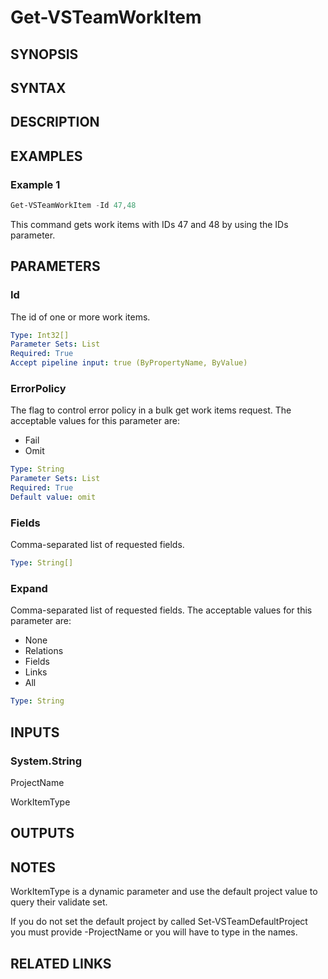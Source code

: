 <!-- #include "./common/header.md" -->

# Get-VSTeamWorkItem

## SYNOPSIS

<!-- #include "./synopsis/Get-VSTeamWorkItem.md" -->

## SYNTAX

## DESCRIPTION

<!-- #include "./synopsis/Get-VSTeamWorkItem.md" -->

## EXAMPLES

### Example 1

```powershell
Get-VSTeamWorkItem -Id 47,48
```

This command gets work items with IDs 47 and 48 by using the IDs parameter.

## PARAMETERS

### Id

The id of one or more work items.

```yaml
Type: Int32[]
Parameter Sets: List
Required: True
Accept pipeline input: true (ByPropertyName, ByValue)
```

### ErrorPolicy

The flag to control error policy in a bulk get work items request.  The acceptable values for this parameter are:

- Fail
- Omit

```yaml
Type: String
Parameter Sets: List
Required: True
Default value: omit
```

### Fields

Comma-separated list of requested fields.

```yaml
Type: String[]
```

### Expand

Comma-separated list of requested fields.  The acceptable values for this parameter are:

- None
- Relations
- Fields
- Links
- All

```yaml
Type: String
```

## INPUTS

### System.String

ProjectName

WorkItemType

## OUTPUTS

## NOTES

WorkItemType is a dynamic parameter and use the default project value to query their validate set.

If you do not set the default project by called Set-VSTeamDefaultProject you must provide -ProjectName or you will have to type in the names.

<!-- #include "./common/prerequisites.md" -->

## RELATED LINKS

<!-- #include "./common/related.md" -->
